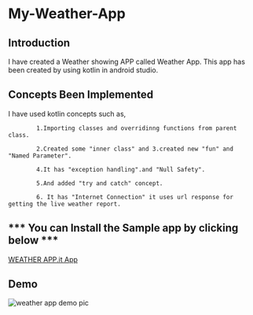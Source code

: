 # My-Weather-App
## Introduction
I have created a Weather showing APP called Weather App.
This app has been created by using kotlin in android studio.

## Concepts Been Implemented

I have used kotlin concepts such as,

            1.Importing classes and overridinng functions from parent class.
            
            2.Created some "inner class" and 3.created new "fun" and "Named Parameter".
            
            4.It has "exception handling".and "Null Safety".
            
            5.And added "try and catch" concept.
            
            6. It has "Internet Connection" it uses url response for getting the live weather report.
            
## *** You can Install the Sample app by clicking below ***

[WEATHER APP.it App](https://github.com/HarishharanH/My-Android-Applications/raw/master/Weather%20App.apk)

## Demo
![weather app demo pic](https://user-images.githubusercontent.com/66459579/83939752-058e5580-a7fd-11ea-8220-c84c022b6490.jpg)
